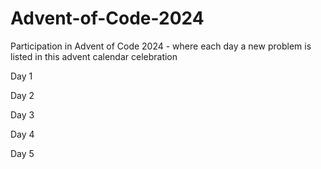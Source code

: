 # Advent-of-Code-2024
Participation in Advent of Code 2024 - where each day a new problem is listed in this advent calendar celebration 

Day 1

Day 2 

Day 3

Day 4


Day 5
